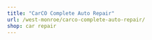 ```yaml
---
title: "CarCO Complete Auto Repair"
url: /west-monroe/carco-complete-auto-repair/
shop: car repair
---
```

